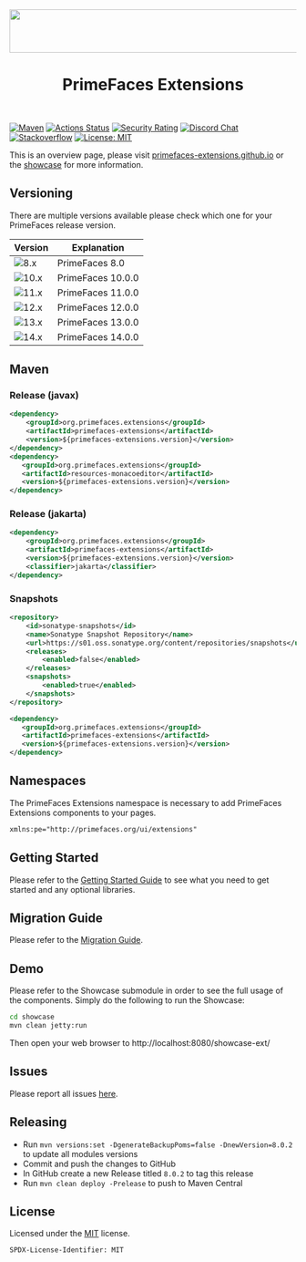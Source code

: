 <div align="center">
<img src="http://primefaces-extensions.github.io/reports/images/title.png" width="560" height="76" >

# PrimeFaces Extensions
</div>
<br>

[![Maven](https://img.shields.io/maven-central/v/org.primefaces.extensions/primefaces-extensions.svg)](https://repo1.maven.org/maven2/org/primefaces/extensions/primefaces-extensions/)
[![Actions Status](https://github.com/primefaces-extensions/primefaces-extensions/workflows/Java%20CI/badge.svg)](https://github.com/primefaces-extensions/primefaces-extensions/actions)
[![Security Rating](https://sonarcloud.io/api/project_badges/measure?project=org.primefaces.extensions%3Aprimefaces-extensions-parent&metric=security_rating)](https://sonarcloud.io/dashboard?id=org.primefaces.extensions%3Aprimefaces-extensions-parent)
[![Discord Chat](https://img.shields.io/badge/chat-discord-7289da)](https://discord.gg/gzKFYnpmCY)
[![Stackoverflow](https://img.shields.io/badge/StackOverflow-primefaces-chocolate.svg)](https://stackoverflow.com/questions/tagged/primefaces-extensions)
[![License: MIT](https://img.shields.io/badge/License-MIT-yellow.svg)](https://opensource.org/licenses/MIT)

This is an overview page, please visit [primefaces-extensions.github.io](http://primefaces-extensions.github.io/) or the [showcase](https://www.primefaces.org/showcase-ext/) for more information.

## Versioning

There are multiple versions available please check which one for your PrimeFaces release version.

| Version | Explanation |
| --- | --- |
| ![8.x](https://img.shields.io/maven-central/v/org.primefaces.extensions/primefaces-extensions?versionPrefix=8.0&color=cyan) | PrimeFaces 8.0 |
| ![10.x](https://img.shields.io/maven-central/v/org.primefaces.extensions/primefaces-extensions?versionPrefix=10.0&color=cyan) | PrimeFaces 10.0.0 |
| ![11.x](https://img.shields.io/maven-central/v/org.primefaces.extensions/primefaces-extensions?versionPrefix=11.0&color=cyan) | PrimeFaces 11.0.0 |
| ![12.x](https://img.shields.io/maven-central/v/org.primefaces.extensions/primefaces-extensions?versionPrefix=12.0&color=cyan) | PrimeFaces 12.0.0 |
| ![13.x](https://img.shields.io/maven-central/v/org.primefaces.extensions/primefaces-extensions?versionPrefix=13.0&color=cyan) | PrimeFaces 13.0.0 |
| ![14.x](https://img.shields.io/maven-central/v/org.primefaces.extensions/primefaces-extensions?versionPrefix=14.0&color=cyan) | PrimeFaces 14.0.0 |

## Maven

### Release (javax)

```xml
<dependency>
    <groupId>org.primefaces.extensions</groupId>
    <artifactId>primefaces-extensions</artifactId>
    <version>${primefaces-extensions.version}</version>
</dependency>
<dependency>
   <groupId>org.primefaces.extensions</groupId>
   <artifactId>resources-monacoeditor</artifactId>
   <version>${primefaces-extensions.version}</version>
</dependency>
```

### Release (jakarta)

```xml
<dependency>
    <groupId>org.primefaces.extensions</groupId>
    <artifactId>primefaces-extensions</artifactId>
    <version>${primefaces-extensions.version}</version>
    <classifier>jakarta</classifier>
</dependency>
```

### Snapshots

```xml
<repository>
    <id>sonatype-snapshots</id>
    <name>Sonatype Snapshot Repository</name>
    <url>https://s01.oss.sonatype.org/content/repositories/snapshots</url>
    <releases>
        <enabled>false</enabled>
    </releases>
    <snapshots>
        <enabled>true</enabled>
    </snapshots>
</repository>

<dependency>
   <groupId>org.primefaces.extensions</groupId>
   <artifactId>primefaces-extensions</artifactId>
   <version>${primefaces-extensions.version}</version>
</dependency>
```

## Namespaces

The PrimeFaces Extensions namespace is necessary to add PrimeFaces Extensions components to your pages.

```xml
xmlns:pe="http://primefaces.org/ui/extensions"
```

## Getting Started

Please refer to the [Getting Started Guide](https://github.com/primefaces-extensions/primefaces-extensions.github.com/wiki/Getting-Started) to see what you need
to get started and any optional libraries.

## Migration Guide

Please refer to the [Migration Guide](https://github.com/primefaces-extensions/primefaces-extensions.github.com/wiki/Migration-Guide).

## Demo

Please refer to the Showcase submodule in order to see the full usage of the components. Simply do the following to run the Showcase:

```sh
cd showcase
mvn clean jetty:run
```

Then open your web browser to http://localhost:8080/showcase-ext/

## Issues

Please report all issues [here](https://github.com/primefaces-extensions/primefaces-extensions/issues).

## Releasing

- Run `mvn versions:set -DgenerateBackupPoms=false -DnewVersion=8.0.2` to update all modules versions
- Commit and push the changes to GitHub
- In GitHub create a new Release titled `8.0.2` to tag this release
- Run `mvn clean deploy -Prelease` to push to Maven Central

## License

Licensed under the [MIT](https://en.wikipedia.org/wiki/MIT_License) license.

`SPDX-License-Identifier: MIT`

